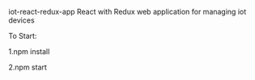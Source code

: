 
iot-react-redux-app
React with Redux web application for managing iot devices

To Start:

  1.npm install

  2.npm start
